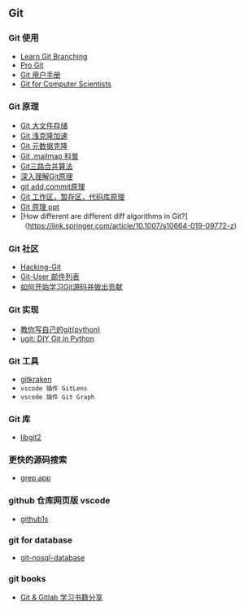 ## Git

### Git 使用

- [Learn Git Branching](https://learngitbranching.js.org/)
- [Pro Git](https://git-scm.com/book/zh/v2)
- [Git 用户手册](https://mirrors.edge.kernel.org/pub/software/scm/git/docs/user-manual.html)
- [Git for Computer Scientists](https://eagain.net/articles/git-for-computer-scientists/)

### Git 原理

- [Git 大文件存储](https://git-lfs.github.com/)
- [Git 浅克隆加速](https://github.blog/2020-12-21-get-up-to-speed-with-partial-clone-and-shallow-clone/)
- [Git 元数据克隆](https://www.alchemists.io/articles/git_metadata_cloning/)
- [Git .mailmap 科普](https://blog.developer.atlassian.com/aliasing-authors-in-git/)
- [Git三路合并算法](https://marsishandsome.github.io/2019/07/Three_Way_Merge)
- [深入理解Git原理](https://zhuanlan.zhihu.com/p/45510461)
- [git add,commit原理](https://juejin.cn/post/6844904121695207437)
- [Git 工作区，暂存区，代码库原理](https://medium.com/hackernoon/understanding-git-index-4821a0765cf)
- [Git 原理 ppt](https://docs.google.com/presentation/d/1IQCRPHEIX-qKo7QFxsD3V62yhyGA9_5YsYXFOiBpgkk/edit#slide=id.g4d6b1121f4_0_4)
- [How different are different diff algorithms in Git?]（https://link.springer.com/article/10.1007/s10664-019-09772-z)

### Git 社区

- [Hacking-Git](https://git.github.io/Hacking-Git/)
- [Git-User 邮件列表](https://groups.google.com/g/git-users/c/yb8n-gVroWg)
- [如何开始学习Git源码并做出贡献](https://git-scm.com/docs/MyFirstContribution#howto-ggg)

### Git 实现

- [教你写自己的git(python)](https://wyag.thb.lt/#org73cbeb2)
- [ugit: DIY Git in Python](https://www.leshenko.net/p/ugit/)

### Git 工具
- [gitkraken](https://www.gitkraken.com/)
- `vscode 插件 GitLens`
- `vscode 插件 Git Graph`

### Git 库
- [libgit2](https://libgit2.org/)

### 更快的源码搜索
- [grep.app](https://grep.app/)

### github 仓库网页版 vscode 
- [github1s](https://github1s.com/)

### git for database

- [git-nosql-database](https://www.kenneth-truyers.net/2016/10/13/git-nosql-database/)

### git books

- [Git & Gitlab 学习书籍分享](https://chegva.com/3138.html)
